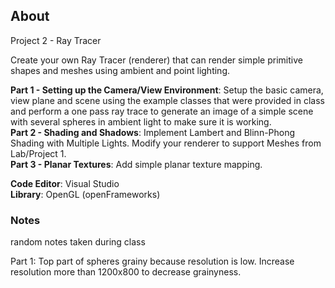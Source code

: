 ## About
Project 2 - Ray Tracer

Create your own Ray Tracer (renderer) that can render simple primitive shapes and meshes using ambient and point lighting.

**Part 1 - Setting up the Camera/View Environment**: Setup the basic camera, view plane and scene using the example classes that were provided in class and perform a one pass ray trace to generate an image of a simple scene with several spheres in ambient light to make sure it is working.<br>
**Part 2 - Shading and Shadows**: Implement Lambert and Blinn-Phong Shading with Multiple Lights. Modify your renderer to support Meshes from Lab/Project 1.<br>
**Part 3 - Planar Textures**: Add simple planar texture mapping.

**Code Editor**: Visual Studio<br>
**Library**: OpenGL (openFrameworks)

### Notes<br>
random notes taken during class

Part 1: Top part of spheres grainy because resolution is low. Increase resolution more than 1200x800 to decrease grainyness.
